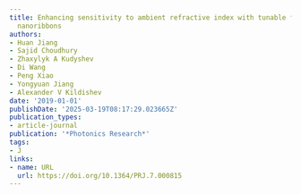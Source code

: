 ```yaml
---
title: Enhancing sensitivity to ambient refractive index with tunable few-layer graphene/hBN
  nanoribbons
authors:
- Huan Jiang
- Sajid Choudhury
- Zhaxylyk A Kudyshev
- Di Wang
- Peng Xiao
- Yongyuan Jiang
- Alexander V Kildishev
date: '2019-01-01'
publishDate: '2025-03-19T08:17:29.023665Z'
publication_types:
- article-journal
publication: '*Photonics Research*'
tags:
- J
links:
- name: URL
  url: https://doi.org/10.1364/PRJ.7.000815
---
```

